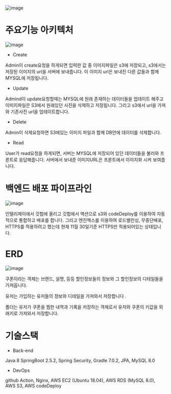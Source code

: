 ![image](https://user-images.githubusercontent.com/90609214/144568268-40e390ec-ac72-478d-a4de-97cc584e557e.png)
 
# 주요기능 아키텍처
![image](https://user-images.githubusercontent.com/90609214/144568667-2a0749ca-d04c-4606-8aa2-9dcb98e77eb3.png)

* Create

Admin이 create요청을 하게되면 입력한 값 중 이미지파일은 s3에 저장되고, s3에서는 저장된 이미지의 url을 서버에 보내줍니다. 이 이미지 url은 보내진 다른 값들과 함께 MYSQL에 저장됩니다. 
* Update

Admind이 update요청할때는 MYSQL에 원래 존재하는 데이터들을 업데이트 해주고 이미지파일은 S3에서 원래있던 사진을 삭제하고 저장됩니다. 그리고 s3에서 url을 가져와 기존사진 url을 업테이트합니다.
* Delete

Admin이 삭제요청하면 S3에있는 이미지 파일과 함께 DB안에 데이터를 삭제합니다. 
* Read

User가 read요청을 하게되면, 서버는 MYSQL에 저장되어 있던 데이터들을 불러와 프론트로 응답해줍니다. 서버에서 보내준 이미지URL은 프론트에서 이미지화 시켜 보여줍니다.

 
 
# 백엔드 배포 파이프라인

![image](https://user-images.githubusercontent.com/90609214/144567611-a6a55e77-efe4-4ee2-9166-4372f80618b9.png)

인텔리제이에서 깃헙에 올리고 깃헙에서 액션으로 s3와 codeDeploy를 이용하여 자동적으로 통합하고 배포를 합니다. 그리고 엔진엑스를 이용하여 로드밸런싱, 무중단배포, HTTPS를 적용하려고 했는데 현재 11월 30일기준 HTTPS만 적용되어있는 상태입니다. 



# ERD
![image](https://user-images.githubusercontent.com/90609214/144567537-b1537ae6-6cdd-43c0-a29f-2f7a12cc3432.png)


쿠폰이라는 객체는 브랜드, 설명, 등등 할인정보들의 정보와 그 할인정보의 디테일들을 가져옵니다.  

유저는 가입하는 유저들의 정보와 디테일을 가져와서 저장합니다 . 

폴더는 유저가 쿠폰을 찜한 내역과 기록을 저장하는 객체로서 유저와 쿠폰의 키값을 외래키로 가져와서 저장합니다.

# 기술스택

* Back-end

Java 8
SpringBoot 2.5.2, Spring Security, Gradle 7.0.2, JPA, MySQL 8.0

* DevOps

github Action, Nginx, AWS EC2 (Ubuntu 18.04), AWS RDS (MySQL 8.0), AWS S3, AWS codeDeploy


 
    
